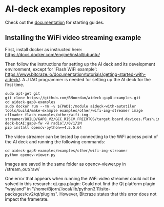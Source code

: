 # AI-deck examples repository

Check out the [documentation](https://www.bitcraze.io/documentation/repository/aideck-gap8-examples/master/)
for starting guides. 

## Installing the WiFi video streaming example
First, install docker as instructed here: https://docs.docker.com/engine/install/ubuntu/

Then follow the instructions for setting up the AI deck and its development environment, except for 'Flash WiFi example': https://www.bitcraze.io/documentation/tutorials/getting-started-with-aideck/. A JTAG programmer is needed for setting up the AI deck for the first time.

```
sudo apt-get git
git clone https://github.com/BNoordam/aideck-gap8-examples.git
cd aideck-gap8-examples
sudo docker run --rm -v ${PWD}:/module aideck-with-autotiler tools/build/make-example examples/other/wifi-img-streamer image
cfloader flash examples/other/wifi-img-streamer/BUILD/GAP8_V2/GCC_RISCV_FREERTOS/target.board.devices.flash.img deck-bcAI:gap8-fw -w radio://0/1/2M
pip install opencv-python==4.5.5.64
```

The video streamer can be tested by connecting to the WiFi access point of the AI deck and running the following commands:

```
cd aideck-gap8-examples/examples/other/wifi-img-streamer
python opencv-viewer.py
```

Images are saved in the same folder as opencv-viewer.py in /stream_out/raw/

One error that appears when running the WiFi video streamer could not be solved in this research: qt.qpa.plugin: Could not find the Qt platform plugin "wayland" in "/home/Bjorn/.local/lib/python3.11/site-packages/cv2/qt/plugins". However, Bitcraze states that this error does not impact the framerate.
